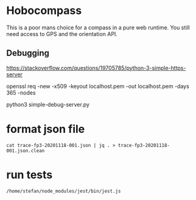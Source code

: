 # Hobocompass

This is a poor mans choice for a compass in a pure web runtime. You still need access to GPS and the orientation API.

## Debugging

https://stackoverflow.com/questions/19705785/python-3-simple-https-server

openssl req -new -x509 -keyout localhost.pem -out localhost.pem -days 365 -nodes

python3 simple-debug-server.py


# format json file

`cat trace-fp3-20201118-001.json | jq . > trace-fp3-20201118-001.json.clean`

# run tests

`/home/stefan/node_modules/jest/bin/jest.js`
